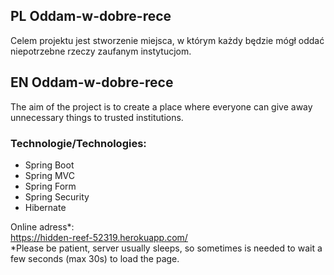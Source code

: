 ## PL Oddam-w-dobre-rece
Celem projektu jest stworzenie miejsca, w którym każdy będzie mógł oddać niepotrzebne rzeczy zaufanym instytucjom.
## EN Oddam-w-dobre-rece
The aim of the project is to create a place where
everyone can give away unnecessary things to trusted institutions.
### Technologie/Technologies:
* Spring Boot
* Spring MVC
* Spring Form
* Spring Security
* Hibernate

Online adress*: <br>
https://hidden-reef-52319.herokuapp.com/ <br>
*Please be patient, server usually sleeps, so sometimes is needed to wait a few seconds (max 30s) to load the page.